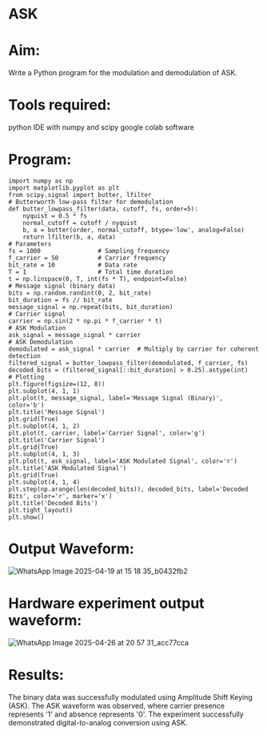 # ASK
# Aim:
Write a Python program for the modulation and demodulation of ASK.
# Tools required:
python IDE with numpy and scipy
google colab software
# Program:
~~~~
import numpy as np
import matplotlib.pyplot as plt
from scipy.signal import butter, lfilter
# Butterworth low-pass filter for demodulation
def butter_lowpass_filter(data, cutoff, fs, order=5):
    nyquist = 0.5 * fs
    normal_cutoff = cutoff / nyquist
    b, a = butter(order, normal_cutoff, btype='low', analog=False)
    return lfilter(b, a, data)
# Parameters
fs = 1000                # Sampling frequency
f_carrier = 50           # Carrier frequency
bit_rate = 10            # Data rate
T = 1                    # Total time duration
t = np.linspace(0, T, int(fs * T), endpoint=False)
# Message signal (binary data)
bits = np.random.randint(0, 2, bit_rate)
bit_duration = fs // bit_rate
message_signal = np.repeat(bits, bit_duration)
# Carrier signal
carrier = np.sin(2 * np.pi * f_carrier * t)
# ASK Modulation
ask_signal = message_signal * carrier
# ASK Demodulation
demodulated = ask_signal * carrier  # Multiply by carrier for coherent detection
filtered_signal = butter_lowpass_filter(demodulated, f_carrier, fs)
decoded_bits = (filtered_signal[::bit_duration] > 0.25).astype(int)
# Plotting
plt.figure(figsize=(12, 8))
plt.subplot(4, 1, 1)
plt.plot(t, message_signal, label='Message Signal (Binary)', color='b')
plt.title('Message Signal')
plt.grid(True)
plt.subplot(4, 1, 2)
plt.plot(t, carrier, label='Carrier Signal', color='g')
plt.title('Carrier Signal')
plt.grid(True)
plt.subplot(4, 1, 3)
plt.plot(t, ask_signal, label='ASK Modulated Signal', color='r')
plt.title('ASK Modulated Signal')
plt.grid(True)
plt.subplot(4, 1, 4)
plt.step(np.arange(len(decoded_bits)), decoded_bits, label='Decoded Bits', color='r', marker='x')
plt.title('Decoded Bits')
plt.tight_layout()
plt.show()
~~~~
# Output Waveform:
![WhatsApp Image 2025-04-19 at 15 18 35_b0432fb2](https://github.com/user-attachments/assets/1cb303f1-38b4-4b1d-8de3-8274471ad315)
# Hardware experiment output waveform:
![WhatsApp Image 2025-04-26 at 20 57 31_acc77cca](https://github.com/user-attachments/assets/9e7bf824-679a-446f-a01f-27c5482ff917)
# Results:
The binary data was successfully modulated using Amplitude Shift Keying (ASK).
The ASK waveform was observed, where carrier presence represents '1' and absence represents '0'.
The experiment successfully demonstrated digital-to-analog conversion using ASK.
